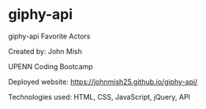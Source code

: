 # giphy-api
giphy-api Favorite Actors 


Created by: John Mish

UPENN Coding Bootcamp

Deployed website: https://johnmish25.github.io/giphy-api/

Technologies used: HTML, CSS, JavaScript, jQuery, API 
